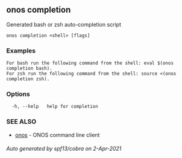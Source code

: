 ## onos completion

Generated bash or zsh auto-completion script

```
onos completion <shell> [flags]
```

### Examples

```
For bash run the following command from the shell: eval $(onos completion bash).
For zsh run the following command from the shell: source <(onos completion zsh).
```

### Options

```
  -h, --help   help for completion
```

### SEE ALSO

* [onos](onos.md)	 - ONOS command line client

###### Auto generated by spf13/cobra on 2-Apr-2021
